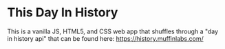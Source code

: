 # This Day In History

This is a vanilla JS, HTML5, and CSS web app that shuffles through a "day in history api"
that can be found here: https://history.muffinlabs.com/


